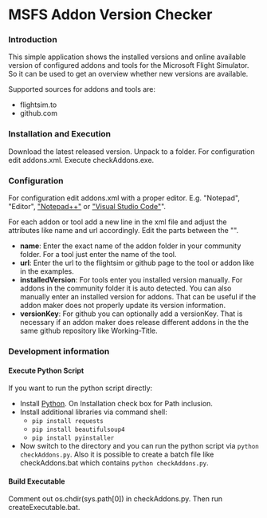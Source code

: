 # MSFS Addon Version Checker

### Introduction
This simple application shows the installed versions and online available version of configured addons and tools for the Microsoft Flight Simulator. So it can be used to get an overview whether new versions are available.

Supported sources for addons and tools are:
* flightsim.to
* github.com

### Installation and Execution
Download the latest released version. Unpack to a folder. For configuration edit addons.xml. Execute checkAddons.exe.

### Configuration
For configuration edit addons.xml with a proper editor. E.g. "Notepad", "Editor", ["Notepad++"](https://notepad-plus-plus.org/downloads/) or ["Visual Studio Code"](https://code.visualstudio.com/)". 

For each addon or tool add a new line in the xml file and adjust the attributes like name and url accordingly. Edit the parts between the "".

* **name**: Enter the exact name of the addon folder in your community folder. For a tool just enter the name of the tool.
* **url**: Enter the url to the flightsim or github page to the tool or addon like in the examples.
* **installedVersion**: For tools enter you installed version manually. For addons in the community folder it is auto detected. You can also manually enter an installed version for addons. That can be useful if the addon maker does not properly update its version information.
* **versionKey**: For github you can optionally add a versionKey. That is necessary if an addon maker does release different addons in the the same github repository like Working-Title.

### Development information
#### Execute Python Script
If you want to run the python script directly:
* Install [Python](https://www.python.org/downloads/). On Installation check box for Path inclusion.
* Install additional libraries via command shell:
    * `pip install requests`
    * `pip install beautifulsoup4`
    * `pip install pyinstaller`
* Now switch to the directory and you can run the python script via `python checkAddons.py`. Also it is possible to create a batch file like checkAddons.bat which contains `python checkAddons.py`.

#### Build Executable
Comment out os.chdir(sys.path[0]) in checkAddons.py. Then run createExecutable.bat.

